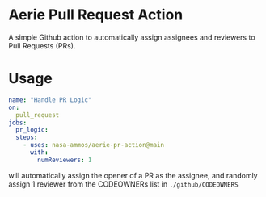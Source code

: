 # Aerie Pull Request Action

A simple Github action to automatically assign assignees and reviewers to Pull Requests (PRs).

# Usage
```yaml
name: "Handle PR Logic"
on:
  pull_request
jobs:
  pr_logic:
  steps:
    - uses: nasa-ammos/aerie-pr-action@main
      with:
        numReviewers: 1
```
will automatically assign the opener of a PR as the assignee, and randomly assign 1 reviewer from the CODEOWNERs list in `./github/CODEOWNERS`

